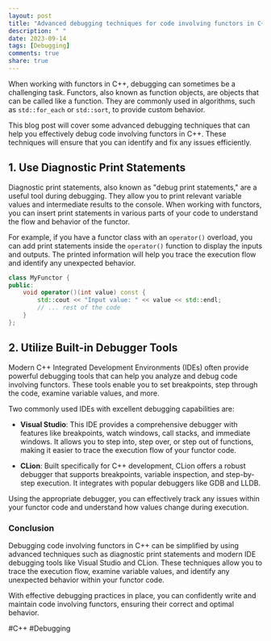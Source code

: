 ```yaml
---
layout: post
title: "Advanced debugging techniques for code involving functors in C++"
description: " "
date: 2023-09-14
tags: [Debugging]
comments: true
share: true
---
```


When working with functors in C++, debugging can sometimes be a challenging task. Functors, also known as function objects, are objects that can be called like a function. They are commonly used in algorithms, such as `std::for_each` or `std::sort`, to provide custom behavior.

This blog post will cover some advanced debugging techniques that can help you effectively debug code involving functors in C++. These techniques will ensure that you can identify and fix any issues efficiently.

## 1. Use Diagnostic Print Statements 

Diagnostic print statements, also known as "debug print statements," are a useful tool during debugging. They allow you to print relevant variable values and intermediate results to the console. When working with functors, you can insert print statements in various parts of your code to understand the flow and behavior of the functor.

For example, if you have a functor class with an `operator()` overload, you can add print statements inside the `operator()` function to display the inputs and outputs. The printed information will help you trace the execution flow and identify any unexpected behavior.

```cpp
class MyFunctor {
public:
    void operator()(int value) const {
        std::cout << "Input value: " << value << std::endl;
        // ... rest of the code
    }
};
```

## 2. Utilize Built-in Debugger Tools

Modern C++ Integrated Development Environments (IDEs) often provide powerful debugging tools that can help you analyze and debug code involving functors. These tools enable you to set breakpoints, step through the code, examine variable values, and more.

Two commonly used IDEs with excellent debugging capabilities are:

- **Visual Studio**: This IDE provides a comprehensive debugger with features like breakpoints, watch windows, call stacks, and immediate windows. It allows you to step into, step over, or step out of functions, making it easier to trace the execution flow of your functor code.

- **CLion**: Built specifically for C++ development, CLion offers a robust debugger that supports breakpoints, variable inspection, and step-by-step execution. It integrates with popular debuggers like GDB and LLDB.

Using the appropriate debugger, you can effectively track any issues within your functor code and understand how values change during execution.

### Conclusion

Debugging code involving functors in C++ can be simplified by using advanced techniques such as diagnostic print statements and modern IDE debugging tools like Visual Studio and CLion. These techniques allow you to trace the execution flow, examine variable values, and identify any unexpected behavior within your functor code.

With effective debugging practices in place, you can confidently write and maintain code involving functors, ensuring their correct and optimal behavior.

#C++ #Debugging